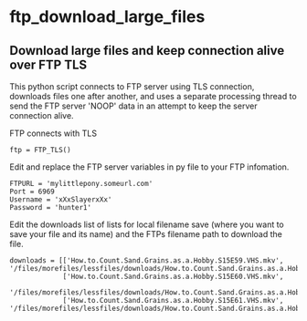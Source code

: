 # ftp_download_large_files
## Download large files and keep connection alive over FTP TLS

This python script connects to FTP server using TLS connection, downloads files one after another, and uses a separate processing thread to send the FTP server 'NOOP' data in an attempt to keep the server connection alive. 

FTP connects with TLS
```
ftp = FTP_TLS()
```

Edit and replace the FTP server variables in py file to your FTP infomation.
```
FTPURL = 'mylittlepony.someurl.com'
Port = 6969
Username = 'xXxSlayerxXx'
Password = 'hunter1'
```

Edit the downloads list of lists for local filename save (where you want to save your file and its name) and the FTPs filename path to download the file.
```
downloads = [['How.to.Count.Sand.Grains.as.a.Hobby.S15E59.VHS.mkv', '/files/morefiles/lessfiles/downloads/How.to.Count.Sand.Grains.as.a.Hobby.S15E59.VHS.mkv'],
             ['How.to.Count.Sand.Grains.as.a.Hobby.S15E60.VHS.mkv',
                 '/files/morefiles/lessfiles/downloads/How.to.Count.Sand.Grains.as.a.Hobby.S15E60.VHS.mkv'],
             ['How.to.Count.Sand.Grains.as.a.Hobby.S15E61.VHS.mkv', '/files/morefiles/lessfiles/downloads/How.to.Count.Sand.Grains.as.a.Hobby.S15E61.VHS.mkv']]
```
